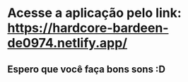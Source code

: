 # Acesse a aplicação pelo link: https://hardcore-bardeen-de0974.netlify.app/

## Espero que você faça bons sons :D